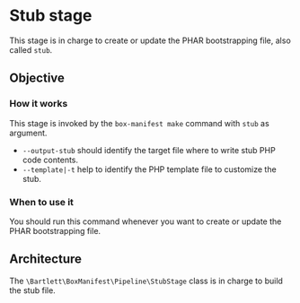 <!-- markdownlint-disable MD013 -->
# Stub stage

This stage is in charge to create or update the PHAR bootstrapping file, also called `stub`.

## Objective

### How it works

This stage is invoked by the `box-manifest make` command with `stub` as argument.

- `--output-stub` should identify the target file where to write stub PHP code contents.
- `--template|-t` help to identify the PHP template file to customize the stub.

### When to use it

You should run this command whenever you want to create or update the PHAR bootstrapping file.

## Architecture

The `\Bartlett\BoxManifest\Pipeline\StubStage` class is in charge to build the stub file.
